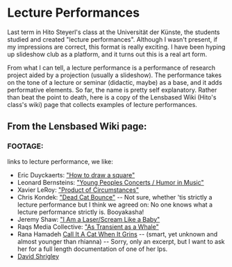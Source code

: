 # Lecture Performances
Last term in Hito Steyerl's class at the Universität der Künste, the students studied and created "lecture performances". Although I wasn't present, if my impressions are correct, this format is really exciting. I have been hyping up slideshow club as a platform, and it turns out this is a real art form.

From what I can tell, a lecture performance is a performance of research project aided by a projection (usually a slideshow). The performance takes on the tone of a lecture or seminar (didactic, maybe) as a base, and it adds performative elements. So far, the name is pretty self explanatory. Rather than beat the point to death, here is a copy of the Lensbased Wiki (Hito's class's wiki) page that collects examples of lecture performances.

## From the Lensbased Wiki page:

### FOOTAGE:
links to lecture performance, we like:

- Eric Duyckaerts: ["How to draw a square"](http://www.dailymotion.com/video/x1i9ty_how-to-draw-a-square-e-duyckaerts_creation)
- Leonard Bernsteins: ["Young Peoples Concerts / Humor in Music"](http://www.youtube.com/watch?v=Bmgzk28KZtA)
- Xavier LeRoy: ["Product of Circumstances"](http://vimeo.com/55276495)
- Chris Kondek: ["Dead Cat Bounce"](http://vimeo.com/9203845)
-- Not sure, whether 'tis strictly a lecture performance but I think we agreed on: No one knows what a lecture performance strictly is. Booyakasha!
- Jeremy Shaw: ["I Am a Laser/Scream Like a Baby"](http://vimeo.com/25553973)
- Raqs Media Collective: ["As Transient as a Whale"](http://www.aaa.org.hk/Collection/CollectionOnline/SpecialCollectionItem/4467)
- Rana Hamadeh [Call It A Cat When It Grins](https://vimeo.com/73902596)
-- (smart, yet unknown and almost younger than rhianna)
-- Sorry, only an excerpt, but I want to ask her for a full length documentation of one of her lps.
- [David Shrigley](http://www.youtube.com/watch?v=bQds1N-lu7c)
